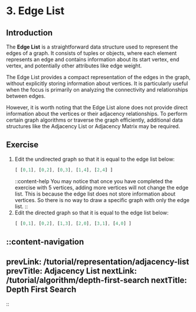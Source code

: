 # 3. Edge List

## Introduction
The **Edge List** is a straightforward data structure used to represent the edges of a graph. It consists of tuples or objects, where each element represents an edge and contains information about its start vertex, end vertex, and potentially other attributes like edge weight.

The Edge List provides a compact representation of the edges in the graph, without explicitly storing information about vertices. It is particularly useful when the focus is primarily on analyzing the connectivity and relationships between edges.

However, it is worth noting that the Edge List alone does not provide direct information about the vertices or their adjacency relationships. To perform certain graph algorithms or traverse the graph efficiently, additional data structures like the Adjacency List or Adjacency Matrix may be required.

## Exercise

1. Edit the undirected graph so that it is equal to the edge list below:
    ```js
    [ [0,1], [0,2], [0,3], [1,4], [2,4] ]
    ```
    ::content-help
    You may notice that once you have completed the exercise with 5 vertices, adding more vertices will not change the edge list. This is because the edge list does not store information about vertices. So there is no way to draw a specific graph with only the edge list. 
    ::
2. Edit the directed graph so that it is equal to the edge list below:
    ```js
    [ [0,1], [0,2], [1,3], [2,0], [3,1], [4,0] ]
    ```

::content-navigation
---
prevLink: /tutorial/representation/adjacency-list
prevTitle: Adjacency List
nextLink: /tutorial/algorithm/depth-first-search
nextTitle: Depth First Search
---
::
